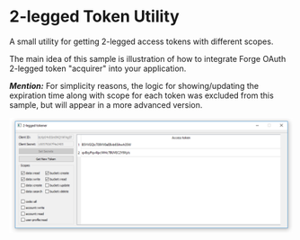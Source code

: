 # 2-legged Token Utility
A small utility for getting 2-legged access tokens with different scopes.

The main idea of this sample is illustration of how to integrate Forge OAuth
2-legged token "acquirer" into your application.

***Mention:*** For simplicity reasons, the logic for showing/updating the
 expiration time along with scope for each token was excluded from this
 sample, but will appear in a more advanced version.

![](img\screen_01.png)